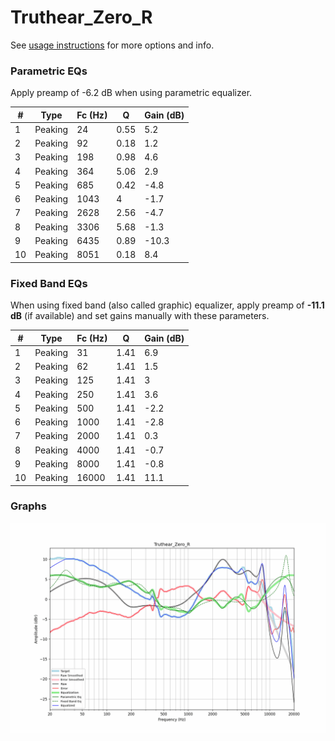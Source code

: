 # Truthear_Zero_R
See [usage instructions](https://github.com/jaakkopasanen/AutoEq#usage) for more options and info.

### Parametric EQs
Apply preamp of -6.2 dB when using parametric equalizer.

|   # | Type    |   Fc (Hz) |    Q |   Gain (dB) |
|-----|---------|-----------|------|-------------|
|   1 | Peaking |        24 | 0.55 |         5.2 |
|   2 | Peaking |        92 | 0.18 |         1.2 |
|   3 | Peaking |       198 | 0.98 |         4.6 |
|   4 | Peaking |       364 | 5.06 |         2.9 |
|   5 | Peaking |       685 | 0.42 |        -4.8 |
|   6 | Peaking |      1043 | 4    |        -1.7 |
|   7 | Peaking |      2628 | 2.56 |        -4.7 |
|   8 | Peaking |      3306 | 5.68 |        -1.3 |
|   9 | Peaking |      6435 | 0.89 |       -10.3 |
|  10 | Peaking |      8051 | 0.18 |         8.4 |

### Fixed Band EQs
When using fixed band (also called graphic) equalizer, apply preamp of **-11.1 dB** (if available) and set gains manually with these parameters.

|   # | Type    |   Fc (Hz) |    Q |   Gain (dB) |
|-----|---------|-----------|------|-------------|
|   1 | Peaking |        31 | 1.41 |         6.9 |
|   2 | Peaking |        62 | 1.41 |         1.5 |
|   3 | Peaking |       125 | 1.41 |         3   |
|   4 | Peaking |       250 | 1.41 |         3.6 |
|   5 | Peaking |       500 | 1.41 |        -2.2 |
|   6 | Peaking |      1000 | 1.41 |        -2.8 |
|   7 | Peaking |      2000 | 1.41 |         0.3 |
|   8 | Peaking |      4000 | 1.41 |        -0.7 |
|   9 | Peaking |      8000 | 1.41 |        -0.8 |
|  10 | Peaking |     16000 | 1.41 |        11.1 |

### Graphs
![](./Truthear_Zero_R.png)
